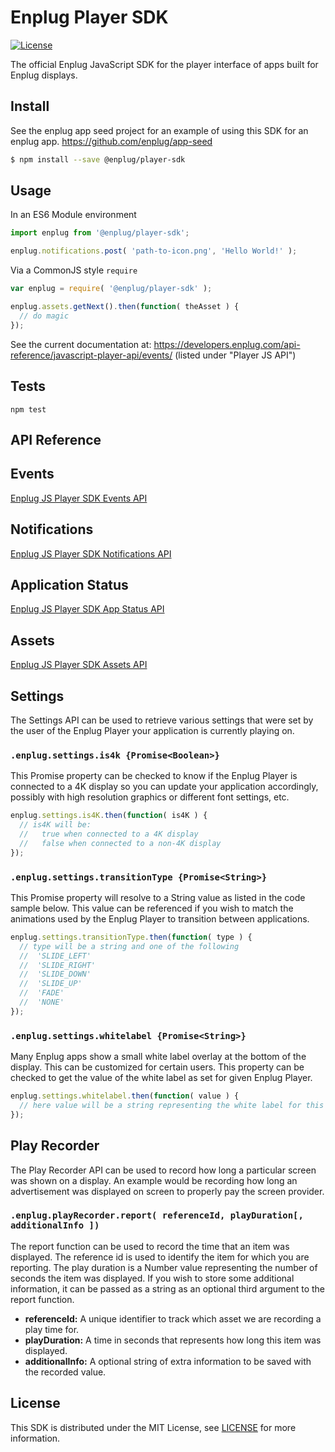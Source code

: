 # Enplug Player SDK

[![License](https://img.shields.io/badge/license-MIT-blue.svg)](https://github.com/Enplug/dashboard-sdk/blob/master/LICENSE)

The official Enplug JavaScript SDK for the player interface of apps built for Enplug displays.

<!---
// TODOS
1. Better (read: actual) Tests
2. Test Coverage
3. DocumentJS
4. Travis-CI
5. Badges
6. Contributing.md?
--->


## Install
See the enplug app seed project for an example of using this SDK for an enplug app.
https://github.com/enplug/app-seed

```sh
$ npm install --save @enplug/player-sdk
```

## Usage

In an ES6 Module environment
```js
import enplug from '@enplug/player-sdk';

enplug.notifications.post( 'path-to-icon.png', 'Hello World!' );
```

Via a CommonJS style `require`
```js
var enplug = require( '@enplug/player-sdk' );

enplug.assets.getNext().then(function( theAsset ) {
  // do magic
});
```

See the current documentation at: https://developers.enplug.com/api-reference/javascript-player-api/events/ (listed under "Player JS API")

## Tests
`npm test`

## API Reference
## Events
[Enplug JS Player SDK Events API](https://developers.enplug.com/api-reference/javascript-player-api/events/)

## Notifications
[Enplug JS Player SDK Notifications API](https://developers.enplug.com/api-reference/javascript-player-api/notifications/)

## Application Status
[Enplug JS Player SDK App Status API](https://developers.enplug.com/api-reference/javascript-player-api/application-status/)

## Assets
[Enplug JS Player SDK Assets API](https://developers.enplug.com/api-reference/javascript-player-api/assets/)


## Settings
The Settings API can be used to retrieve various settings that were set by the user of the Enplug Player your application is currently playing on.

### `.enplug.settings.is4k {Promise<Boolean>}`
This Promise property can be checked to know if the Enplug Player is connected to a 4K display so you can update your application accordingly, possibly with high resolution graphics or different font settings, etc.
```js
enplug.settings.is4K.then(function( is4K ) {
  // is4K will be:
  //   true when connected to a 4K display
  //   false when connected to a non-4K display
});
```

### `.enplug.settings.transitionType {Promise<String>}`
This Promise property will resolve to a String value as listed in the code sample below. This value can be referenced if you wish to match the animations used by the Enplug Player to transition between applications.

```js
enplug.settings.transitionType.then(function( type ) {
  // type will be a string and one of the following
  //  'SLIDE_LEFT'
  //  'SLIDE_RIGHT'
  //  'SLIDE_DOWN'
  //  'SLIDE_UP'
  //  'FADE'
  //  'NONE'
});
```

### `.enplug.settings.whitelabel {Promise<String>}`
Many Enplug apps show a small white label overlay at the bottom of the display. This can be customized for certain users. This property can be checked to get the value of the white label as set for given Enplug Player.

```js
enplug.settings.whitelabel.then(function( value ) {
  // here value will be a string representing the white label for this display
});
```

## Play Recorder
The Play Recorder API can be used to record how long a particular screen was shown on a display. An example would be recording how long an advertisement was displayed on screen to properly pay the screen provider.

### `.enplug.playRecorder.report( referenceId, playDuration[, additionalInfo ])`
The report function can be used to record the time that an item was displayed. The reference id is used to identify the item for which you are reporting. The play duration is a Number value representing the number of seconds the item was displayed. If you wish to store some additional information, it can be passed as a string as an optional third argument to the report function.

- **referenceId:** A unique identifier to track which asset we are recording a play time for.
- **playDuration:** A time in seconds that represents how long this item was displayed.
- **additionalInfo:** A optional string of extra information to be saved with the recorded value.

## License
This SDK is distributed under the MIT License, see [LICENSE](https://github.com/Enplug/dashboard-sdk/blob/master/LICENSE) for more information.

